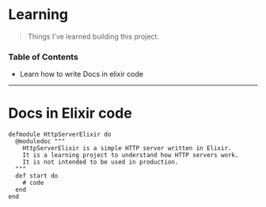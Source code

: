 # Learning
> Things I've learned building this project. 

### Table of Contents
- Learn how to write Docs in elixir code




---
# Docs in Elixir code 
```
defmodule HttpServerElixir do
  @moduledoc """
    HttpServerElixir is a simple HTTP server written in Elixir.
    It is a learning project to understand how HTTP servers work.
    It is not intended to be used in production.
  """
  def start do
    # code
  end
end
```
